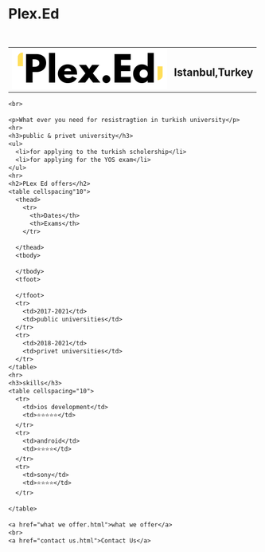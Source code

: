 # Plex.Ed
<!DOCTYPE html>
<html lang="en" dir="ltr">
  <head>
    <meta charset="utf-8">
    <title>Plex.Ed</title>
  </head>
  <body>
    <table cellspacing="20">
      <tr>
        <td><img src="Plex Ed.png" alt="Plex.Ed"></td>
        <br>
        <td>  <h2> Istanbul,Turkey</h2></td>
      </tr>
    </table>

    <br>

    <p>What ever you need for resistragtion in turkish university</p>
    <hr>
    <h3>public & privet university</h3>
    <ul>
      <li>for applying to the turkish scholership</li>
      <li>for applying for the YOS exam</li>
    </ul>
    <hr>
    <h2>PLex Ed offers</h2>
    <table cellspacing"10">
      <thead>
        <tr>
          <th>Dates</th>
          <th>Exams</th>
        </tr>

      </thead>
      <tbody>

      </tbody>
      <tfoot>

      </tfoot>
      <tr>
        <td>2017-2021</td>
        <td>public universities</td>
      </tr>
      <tr>
        <td>2018-2021</td>
        <td>privet universities</td>
      </tr>
    </table>
    <hr>
    <h3>skills</h3>
    <table cellspacing="10">
      <tr>
        <td>ios development</td>
        <td>⭐⭐⭐⭐⭐</td>
      </tr>
      <tr>
        <td>android</td>
        <td>⭐⭐⭐⭐</td>
      </tr>
      <tr>
        <td>sony</td>
        <td>⭐⭐⭐⭐</td>
      </tr>

    </table>

    <a href="what we offer.html">what we offer</a>
    <br>
    <a href="contact us.html">Contact Us</a>
  </body>
</html>
